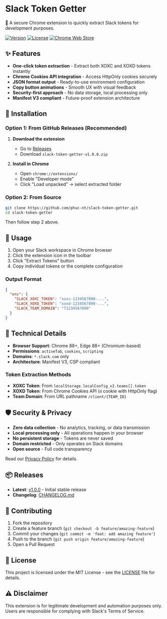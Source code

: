 # Slack Token Getter

🔑 A secure Chrome extension to quickly extract Slack tokens for development purposes.

[![Version](https://img.shields.io/badge/version-1.0.0-blue.svg)](https://github.com/phuc-nt/slack-token-getter/releases)
[![License](https://img.shields.io/badge/license-MIT-green.svg)](LICENSE)
[![Chrome Web Store](https://img.shields.io/badge/chrome-extension-brightgreen.svg)](https://github.com/phuc-nt/slack-token-getter/releases)

## ✨ Features

- **One-click token extraction** - Extract both XOXC and XOXD tokens instantly
- **Chrome Cookies API integration** - Access HttpOnly cookies securely  
- **JSON format output** - Ready-to-use environment configuration
- **Copy button animations** - Smooth UX with visual feedback
- **Security-first approach** - No data storage, local processing only
- **Manifest V3 compliant** - Future-proof extension architecture

## 🚀 Installation

### Option 1: From GitHub Releases (Recommended)

1. **Download the extension**
   - Go to [Releases](https://github.com/phuc-nt/slack-token-getter/releases)
   - Download `slack-token-getter-v1.0.0.zip`

2. **Install in Chrome**
   - Open `chrome://extensions/`
   - Enable "Developer mode" 
   - Click "Load unpacked" → select extracted folder

### Option 2: From Source

```bash
git clone https://github.com/phuc-nt/slack-token-getter.git
cd slack-token-getter
```

Then follow step 2 above.

## 📖 Usage

1. Open your Slack workspace in Chrome browser
2. Click the extension icon in the toolbar
3. Click "Extract Tokens" button
4. Copy individual tokens or the complete configuration

### Output Format
```json
{
  "env": {
    "SLACK_XOXC_TOKEN": "xoxc-1234567890-...",
    "SLACK_XOXD_TOKEN": "xoxd-1234567890-...",
    "SLACK_TEAM_DOMAIN": "T1234567890"
  }
}
```

## 🔧 Technical Details

- **Browser Support**: Chrome 88+, Edge 88+ (Chromium-based)
- **Permissions**: `activeTab`, `cookies`, `scripting`
- **Domains**: `*.slack.com` only
- **Architecture**: Manifest V3, CSP compliant

### Token Extraction Methods
- **XOXC Token**: From `localStorage.localConfig_v2.teams[].token`
- **XOXD Token**: From Chrome Cookies API (`d` cookie with HttpOnly flag)
- **Team Domain**: From URL pathname `/client/{TEAM_ID}`

## 🛡️ Security & Privacy

- **Zero data collection** - No analytics, tracking, or data transmission
- **Local processing only** - All operations happen in your browser
- **No persistent storage** - Tokens are never saved
- **Domain restricted** - Only operates on Slack domains
- **Open source** - Full code transparency

Read our [Privacy Policy](PRIVACY.md) for details.

## 📦 Releases

- **Latest**: [v1.0.0](https://github.com/phuc-nt/slack-token-getter/releases/latest) - Initial stable release
- **Changelog**: [CHANGELOG.md](CHANGELOG.md)

## 🤝 Contributing

1. Fork the repository
2. Create a feature branch (`git checkout -b feature/amazing-feature`)
3. Commit your changes (`git commit -m 'feat: add amazing feature'`)
4. Push to the branch (`git push origin feature/amazing-feature`)
5. Open a Pull Request

## 📄 License

This project is licensed under the MIT License - see the [LICENSE](LICENSE) file for details.

## ⚠️ Disclaimer

This extension is for legitimate development and automation purposes only. Users are responsible for complying with Slack's Terms of Service.